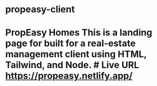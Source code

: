 # propeasy-client
# PropEasy Homes This is a landing page for built for a real-estate management client using HTML, Tailwind, and Node.  # Live URL https://propeasy.netlify.app/
